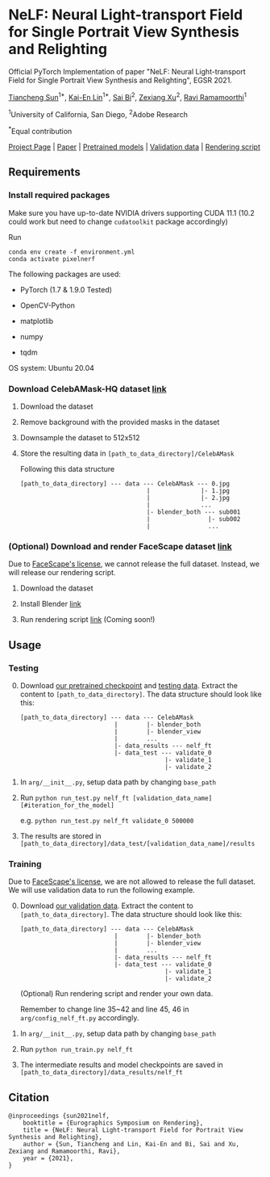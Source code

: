 # NeLF: Neural Light-transport Field for Single Portrait View Synthesis and Relighting

Official PyTorch Implementation of paper "NeLF: Neural Light-transport Field for Single Portrait View Synthesis and Relighting", EGSR 2021.

[Tiancheng Sun](http://kevinkingo.com/)<sup>1*</sup>, [Kai-En Lin](https://cseweb.ucsd.edu/~k2lin/)<sup>1*</sup>, [Sai Bi](https://sai-bi.github.io/)<sup>2</sup>, [Zexiang Xu](https://cseweb.ucsd.edu/~zex014/)<sup>2</sup>, [Ravi Ramamoorthi](https://cseweb.ucsd.edu/~ravir/)<sup>1</sup>

<sup>1</sup>University of California, San Diego, <sup>2</sup>Adobe Research

<sup>*</sup>Equal contribution

[Project Page](https://cseweb.ucsd.edu//~viscomp/projects/EGSR21NeLF/) | [Paper](https://cseweb.ucsd.edu//~viscomp/projects/EGSR21NeLF/assets/nelf_egsr.pdf) | [Pretrained models](https://drive.google.com/file/d/1fwYvPZPXlAhTM5w7jQSFfk9oYWGGN5ZX/view?usp=sharing) | [Validation data](https://drive.google.com/file/d/1W93cU97EFLmzAvbKLB3LUvo61RWx59kY/view?usp=sharing) | [Rendering script](https://github.com/ken2576/facescape_render)

## Requirements

### Install required packages

Make sure you have up-to-date NVIDIA drivers supporting CUDA 11.1 (10.2 could work but need to change ```cudatoolkit``` package accordingly)

Run

```
conda env create -f environment.yml
conda activate pixelnerf
```

The following packages are used:

* PyTorch (1.7 & 1.9.0 Tested)

* OpenCV-Python

* matplotlib

* numpy

* tqdm

OS system: Ubuntu 20.04

### Download CelebAMask-HQ dataset [link](https://github.com/switchablenorms/CelebAMask-HQ)

1. Download the dataset

2. Remove background with the provided masks in the dataset

3. Downsample the dataset to 512x512

4. Store the resulting data in ```[path_to_data_directory]/CelebAMask```

    Following this data structure

    ```
    [path_to_data_directory] --- data --- CelebAMask --- 0.jpg
                                       |              |- 1.jpg
                                       |              |- 2.jpg
                                       |              ...
                                       |- blender_both --- sub001
                                       |                |- sub002
                                       |                ...

    ```

### (Optional) Download and render FaceScape dataset [link](https://facescape.nju.edu.cn/)

Due to [FaceScape's license](https://facescape.nju.edu.cn/Page_FAQ/), we cannot release the full dataset. Instead, we will release our rendering script.

1. Download the dataset

2. Install Blender [link](https://www.blender.org/)

3. Run rendering script [link](https://github.com/ken2576/facescape_render) (Coming soon!)


## Usage

### Testing

0. Download [our pretrained checkpoint](https://drive.google.com/file/d/1fwYvPZPXlAhTM5w7jQSFfk9oYWGGN5ZX/view?usp=sharing) and [testing data](https://drive.google.com/file/d/1ZPVnK68veiJK1v0ZrRBt5F2AGLqFIO9e/view?usp=sharing). Extract the content to ```[path_to_data_directory]```.
    The data structure should look like this:
    ```
    [path_to_data_directory] --- data --- CelebAMask
                              |        |- blender_both
                              |        |- blender_view
                              |        ...
                              |- data_results --- nelf_ft
                              |- data_test --- validate_0
                                            |- validate_1
                                            |- validate_2
    ```

1. In ```arg/__init__.py```, setup data path by changing ```base_path```

2. Run ```python run_test.py nelf_ft [validation_data_name] [#iteration_for_the_model]```

    e.g. ```python run_test.py nelf_ft validate_0 500000```

3. The results are stored in ```[path_to_data_directory]/data_test/[validation_data_name]/results```

### Training

Due to [FaceScape's license](https://facescape.nju.edu.cn/Page_FAQ/), we are not allowed to release the full dataset. We will use validation data to run the following example.

0. Download [our validation data](https://drive.google.com/file/d/1W93cU97EFLmzAvbKLB3LUvo61RWx59kY/view?usp=sharing). Extract the content to ```[path_to_data_directory]```.
    The data structure should look like this:
    ```
    [path_to_data_directory] --- data --- CelebAMask
                              |        |- blender_both
                              |        |- blender_view
                              |        ...
                              |- data_results --- nelf_ft
                              |- data_test --- validate_0
                                            |- validate_1
                                            |- validate_2
    ```


    (Optional) Run rendering script and render your own data.

    Remember to change line 35~42 and line 45, 46 in ```arg/config_nelf_ft.py``` accordingly.

1. In ```arg/__init__.py```, setup data path by changing ```base_path```

2. Run ```python run_train.py nelf_ft```

3. The intermediate results and model checkpoints are saved in ```[path_to_data_directory]/data_results/nelf_ft```




## Citation

```
@inproceedings {sun2021nelf,
    booktitle = {Eurographics Symposium on Rendering},
    title = {NeLF: Neural Light-transport Field for Portrait View Synthesis and Relighting},
    author = {Sun, Tiancheng and Lin, Kai-En and Bi, Sai and Xu, Zexiang and Ramamoorthi, Ravi},
    year = {2021},
}
```